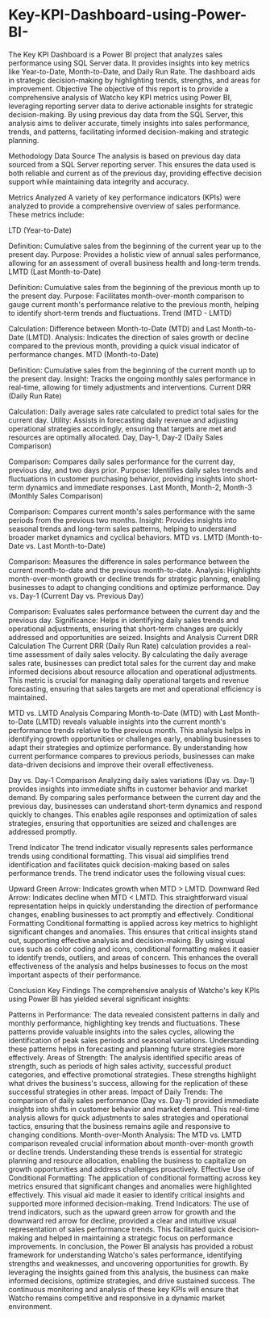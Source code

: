 # Key-KPI-Dashboard-using-Power-BI-
The Key KPI Dashboard is a Power BI project that analyzes sales performance using SQL Server data. It provides insights into key metrics like Year-to-Date, Month-to-Date, and Daily Run Rate. The dashboard aids in strategic decision-making by highlighting trends, strengths, and areas for improvement. 
Objective
The objective of this report is to provide a comprehensive analysis of Watcho key KPI metrics using Power BI, leveraging reporting server data to derive actionable insights for strategic decision-making. By using previous day data from the SQL Server, this analysis aims to deliver accurate, timely insights into sales performance, trends, and patterns, facilitating informed decision-making and strategic planning.

Methodology
Data Source
The analysis is based on previous day data sourced from a SQL Server reporting server. This ensures the data used is both reliable and current as of the previous day, providing effective decision support while maintaining data integrity and accuracy.

Metrics Analyzed
A variety of key performance indicators (KPIs) were analyzed to provide a comprehensive overview of sales performance. These metrics include:

LTD (Year-to-Date)

Definition: Cumulative sales from the beginning of the current year up to the present day.
Purpose: Provides a holistic view of annual sales performance, allowing for an assessment of overall business health and long-term trends.
LMTD (Last Month-to-Date)

Definition: Cumulative sales from the beginning of the previous month up to the present day.
Purpose: Facilitates month-over-month comparison to gauge current month's performance relative to the previous month, helping to identify short-term trends and fluctuations.
Trend (MTD - LMTD)

Calculation: Difference between Month-to-Date (MTD) and Last Month-to-Date (LMTD).
Analysis: Indicates the direction of sales growth or decline compared to the previous month, providing a quick visual indicator of performance changes.
MTD (Month-to-Date)

Definition: Cumulative sales from the beginning of the current month up to the present day.
Insight: Tracks the ongoing monthly sales performance in real-time, allowing for timely adjustments and interventions.
Current DRR (Daily Run Rate)

Calculation: Daily average sales rate calculated to predict total sales for the current day.
Utility: Assists in forecasting daily revenue and adjusting operational strategies accordingly, ensuring that targets are met and resources are optimally allocated.
Day, Day-1, Day-2 (Daily Sales Comparison)

Comparison: Compares daily sales performance for the current day, previous day, and two days prior.
Purpose: Identifies daily sales trends and fluctuations in customer purchasing behavior, providing insights into short-term dynamics and immediate responses.
Last Month, Month-2, Month-3 (Monthly Sales Comparison)

Comparison: Compares current month's sales performance with the same periods from the previous two months.
Insight: Provides insights into seasonal trends and long-term sales patterns, helping to understand broader market dynamics and cyclical behaviors.
MTD vs. LMTD (Month-to-Date vs. Last Month-to-Date)

Comparison: Measures the difference in sales performance between the current month-to-date and the previous month-to-date.
Analysis: Highlights month-over-month growth or decline trends for strategic planning, enabling businesses to adapt to changing conditions and optimize performance.
Day vs. Day-1 (Current Day vs. Previous Day)

Comparison: Evaluates sales performance between the current day and the previous day.
Significance: Helps in identifying daily sales trends and operational adjustments, ensuring that short-term changes are quickly addressed and opportunities are seized.
Insights and Analysis
Current DRR Calculation
The Current DRR (Daily Run Rate) calculation provides a real-time assessment of daily sales velocity. By calculating the daily average sales rate, businesses can predict total sales for the current day and make informed decisions about resource allocation and operational adjustments. This metric is crucial for managing daily operational targets and revenue forecasting, ensuring that sales targets are met and operational efficiency is maintained.

MTD vs. LMTD Analysis
Comparing Month-to-Date (MTD) with Last Month-to-Date (LMTD) reveals valuable insights into the current month's performance trends relative to the previous month. This analysis helps in identifying growth opportunities or challenges early, enabling businesses to adapt their strategies and optimize performance. By understanding how current performance compares to previous periods, businesses can make data-driven decisions and improve their overall effectiveness.

Day vs. Day-1 Comparison
Analyzing daily sales variations (Day vs. Day-1) provides insights into immediate shifts in customer behavior and market demand. By comparing sales performance between the current day and the previous day, businesses can understand short-term dynamics and respond quickly to changes. This enables agile responses and optimization of sales strategies, ensuring that opportunities are seized and challenges are addressed promptly.

Trend Indicator
The trend indicator visually represents sales performance trends using conditional formatting. This visual aid simplifies trend identification and facilitates quick decision-making based on sales performance trends. The trend indicator uses the following visual cues:

Upward Green Arrow: Indicates growth when MTD > LMTD.
Downward Red Arrow: Indicates decline when MTD < LMTD. This straightforward visual representation helps in quickly understanding the direction of performance changes, enabling businesses to act promptly and effectively.
Conditional Formatting
Conditional formatting is applied across key metrics to highlight significant changes and anomalies. This ensures that critical insights stand out, supporting effective analysis and decision-making. By using visual cues such as color coding and icons, conditional formatting makes it easier to identify trends, outliers, and areas of concern. This enhances the overall effectiveness of the analysis and helps businesses to focus on the most important aspects of their performance.

Conclusion
Key Findings
The comprehensive analysis of Watcho's key KPIs using Power BI has yielded several significant insights:

Patterns in Performance: The data revealed consistent patterns in daily and monthly performance, highlighting key trends and fluctuations. These patterns provide valuable insights into the sales cycles, allowing the identification of peak sales periods and seasonal variations. Understanding these patterns helps in forecasting and planning future strategies more effectively.
Areas of Strength: The analysis identified specific areas of strength, such as periods of high sales activity, successful product categories, and effective promotional strategies. These strengths highlight what drives the business's success, allowing for the replication of these successful strategies in other areas.
Impact of Daily Trends: The comparison of daily sales performance (Day vs. Day-1) provided immediate insights into shifts in customer behavior and market demand. This real-time analysis allows for quick adjustments to sales strategies and operational tactics, ensuring that the business remains agile and responsive to changing conditions.
Month-over-Month Analysis: The MTD vs. LMTD comparison revealed crucial information about month-over-month growth or decline trends. Understanding these trends is essential for strategic planning and resource allocation, enabling the business to capitalize on growth opportunities and address challenges proactively.
Effective Use of Conditional Formatting: The application of conditional formatting across key metrics ensured that significant changes and anomalies were highlighted effectively. This visual aid made it easier to identify critical insights and supported more informed decision-making.
Trend Indicators: The use of trend indicators, such as the upward green arrow for growth and the downward red arrow for decline, provided a clear and intuitive visual representation of sales performance trends. This facilitated quick decision-making and helped in maintaining a strategic focus on performance improvements.
In conclusion, the Power BI analysis has provided a robust framework for understanding Watcho's sales performance, identifying strengths and weaknesses, and uncovering opportunities for growth. By leveraging the insights gained from this analysis, the business can make informed decisions, optimize strategies, and drive sustained success. The continuous monitoring and analysis of these key KPIs will ensure that Watcho remains competitive and responsive in a dynamic market environment.
